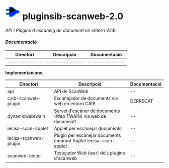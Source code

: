 # ![Logo](https://github.com/GovernIB/maven/raw/binaris/pluginsib/projectinfo_Attachments/icon.jpg) pluginsib-scanweb-2.0
*API i Plugins d'escaneig de document en entorn Web*

#### ***Documentació***

Directori | Descripció | Documentació
------------ | ------------- | -------------
------------ | ------------- | -------------

**Implementacions**

Directori | Descripció | Documentació
------------ | ------------- | -------------
api | API de ScanWeb | --
caib-scanweb-plugin | Escanejador de documents via web en entorn CAIB | DEPRECAT
dynamicwebtwain | Servei d'escàner de documents (Web TWAIN) via web de dynamsoft | --
iecisa-scan-applet | Applet per escanejar documents | --
iecisa-scanweb-plugin | Plugin per escanejar documents emprant Applet iecisa-scan-applet  | --
scanweb-tester | Testejador Web (war) dels plugins d'scanweb  | --
